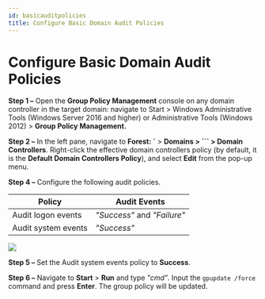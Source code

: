 ```yaml
---
id: basicauditpolicies
title: Configure Basic Domain Audit Policies
---
```


# Configure Basic Domain Audit Policies

**Step 1 –** Open the **Group Policy Management** console on any domain controller in the target domain: navigate to Start > Windows Administrative Tools (Windows Server 2016 and higher) or Administrative Tools (Windows 2012) \> **Group Policy Management.**

**Step 2 –** In the left pane, navigate to **Forest: `** > **Domains >  ``` > Domain Controllers**. Right-click the effective domain controllers policy (by default, it is the **Default Domain Controllers Policy**), and select **Edit** from the pop-up menu.

**Step 4 –** Configure the following audit policies.

| Policy | Audit Events |
| --- | --- |
| Audit logon events | *"Success"* and *"Failure"* |
| Audit system events | *"Success"* |

![](/img/1secure/configuration/ManualConfig_NLA_AuditPolicies2016.png)

**Step 5 –** Set the Audit system events policy to **Success**.

**Step 6 –** Navigate to **Start** > **Run** and type *"cmd"*. Input the `gpupdate /force` command and press **Enter**. The group policy will be updated.